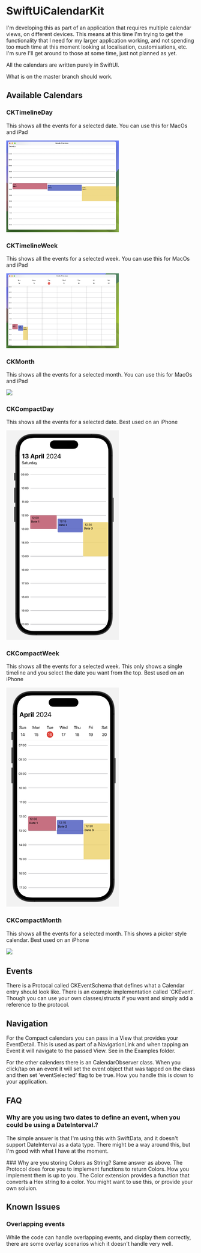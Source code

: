 
# SwiftUiCalendarKit

I'm developing this as part of an application that requires multiple calendar views, on different devices. This means at this time I'm trying to get the functionality that I need for my larger application working, and not spending too much time at this moment looking at localisation, customisations, etc. I'm sure I'll get around to those at some time, just not planned as yet.

All the calendars are written purely in SwiftUI.

What is on the master branch should work.

## Available Calendars
### CKTimelineDay

This shows all the events for a selected date. You can use this for MacOs and iPad

<img src="https://github.com/Haskins-io/SwiftUiCalendarKit/blob/master/Screenshots/CKtimelineDay.png" width="300"/>

### CKTimelineWeek

This shows all the events for a selected week. You can use this for MacOs and iPad

<img src="https://github.com/Haskins-io/SwiftUiCalendarKit/blob/master/Screenshots/CKTimelineWeek.png" width="300"/>

### CKMonth

This shows all the events for a selected month. You can use this for MacOs and iPad

<img src="https://github.com/Haskins-io/SwiftUiCalendarKit/blob/master/Screenshots/CKMonth.pngf" width="300"/>

### CKCompactDay

This shows all the events for a selected date. Best used on an iPhone

<img src="https://github.com/Haskins-io/SwiftUiCalendarKit/blob/master/Screenshots/CKCompactDay.png" width="300"/>

### CKCompactWeek

This shows all the events for a selected week. This only shows a single timeline and you select the date you want from the top. Best used on an iPhone

<img src="https://github.com/Haskins-io/SwiftUiCalendarKit/blob/master/Screenshots/CKCompactWeek.png" width="300"/>

### CKCompactMonth

This shows all the events for a selected month. This shows a picker style calendar. Best used on an iPhone

<img src="https://github.com/Haskins-io/SwiftUiCalendarKit/blob/master/Screenshots/CKCompactMonth" width="300"/>


## Events
There is a Protocal called CKEventSchema that defines what a Calendar entry should look like. There is an example implementation called 'CKEvent'. Though you can use your own classes/structs if you want and simply add a reference to the protocol.

## Navigation
For the Compact calendars you can pass in a View that provides your EventDetail. This is used as part of a NavigationLink and when tapping an Event it will navigate to the passed View. See in the Examples folder.

For the other calenders there is an CalendarObserver class. When you click/tap on an event it will set the event object that was tapped on the class and then set 'eventSelected' flag to be true. How you handle this is down to your application.

## FAQ
### Why are you using two dates to define an event, when you could be using a DateInterval.?
The simple answer is that I'm using this with SwiftData, and it doesn't support DateInterval as a data type. There might be a way around this, but I'm good with what I have at the moment.

### Why are you storing Colors as String?
Same answer as above. The Protocol does force you to implement functions to return Colors. How you implement them is up to you. The Color extension provides a function that converts a Hex string to a color. You might want to use this, or provide your own soluion.

## Known Issues
### Overlapping events
While the code can handle overlapping events, and display them correctly, there are some overlay scenarios which it doesn't handle very well.
